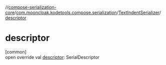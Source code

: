 //[compose-serialization-core](../../../index.md)/[com.mooncloak.kodetools.compose.serialization](../index.md)/[TextIndentSerializer](index.md)/[descriptor](descriptor.md)

# descriptor

[common]\
open override val [descriptor](descriptor.md): SerialDescriptor
